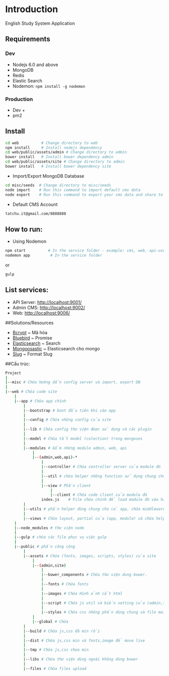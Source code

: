 
# Introduction

English Study System Application

## Requirements
### Dev
- Nodejs 6.0 and above
- MongoDB
- Redis
- Elastic Search
- Nodemon: `npm install -g nodemon`

### Production
- Dev +
- pm2

## Install

```bash
cd web          # Change directory to web
npm install     # Install nodejs dependency
cd web/public/assets/admin # Change directory to admin
bower install   # Install bower dependency admin
cd web/public/assets/site # Change directory to admin
bower install   # Install bower dependency site

```
- Import/Export MongoDB Database

```bash
cd misc/seeds  # Change directory to misc/seeds
node import    # Run this command to import default cms data
node export    # Run this command to export your cms data and share to team members

```
- Default CMS Account
```bash
tatchu.it@gmail.com/8888888

```

## How to run:

- Using Nodemon

```bash
npm start          # In the service folder - example: cms, web, api-user
nodemon app         # In the service folder
```
or
```bash
gulp
```

## List services:
- API Server: [http://localhost:9001/](http://localhost:9001/documentation)
- Admin CMS: [http://localhost:9002/](http://localhost:9002/documentation)
- Web:  [http://localhost:9006/](http://localhost:9006/)

##Solutions/Resources
- [Bcrypt](https://github.com/kelektiv/node.bcrypt.js) ~ Mã hóa
- [Bluebird](http://bluebirdjs.com/docs/getting-started.html) ~ Promise
- [Elasticsearch](https://www.elastic.co/) ~ Search
- [Mongoosastic](https://github.com/mongoosastic/mongoosastic) ~ Elasticsearch cho mongo
- [Slug](https://github.com/dodo/node-slug) ~ Format Slug

##Cấu trúc:
```bash
Project
| 
|--misc # Chứa hướng dẫn config server và import, export DB
|
|--web # Chứa code site 
    |
    |--app # Chứa app chính
        |
        |--bootstrap # boot đầu tiên khi vào app
 		|
 		|--config # Chứa những config của site
 		|
 		|--lib # Chứa config thư viện được sử dụng và các plugin
 		|
 		|--model # Chứa tất model (colection) trong mongoses
 		|
 		|--modules # Gồm những module admin, web, api 
 			|
 			|--(admin,web,api)-*
 				|
 				|--controller # Chứa controller server của module đó
 				|
 				|--util # chứa helper những function sử dụng chung cho module đó phía server 
 				|
 				|--view # Phần client
 					|
 					|--client # Chứa code client của module đó 
                index.js    # File chứa chính để load module đó vào hapi 
 		|
 		|--utils # phần helper dùng chung cho cả app, chứa middleware, event, socket của app
 		|
 		|--views # Chứa layout, partial của (app, module) và chứa helper của hadlebar template 
 	|
 	|--node_modules # thư viện node
 	|
    |--gulp # chứa các file phục vụ việc gulp
    |
 	|--public # phần công cộng
 		|
 		|--assets # Chứa (fonts, images, scripts, styles) của site
 		    |
 		    |--(admin,site)
                |
                |--bower_components # Chứa thư viện dung bower.
                |
                |--fonts # Chứa fonts
                |
                |--images # Chứa Hình ảnh cắt html
                |
                |--script # Chứa js util và biến setting của (admin,site) (những phần dùng chung)
                |
                |--styles # Chứa css những phần dùng chung và file main.scss để import css
            |
            |--global # Chứa 
        |
        |--build # Chứa js,css đã min rồi
        |
        |--dist # Chứa js,css min và fonts,image để move live
        |
        |--tmp # Chứa js,css chưa min
        |
        |--libs # Chứa thư viện dùng ngoài không dùng bower
 		|
 		|--files # Chứa files upload




    
